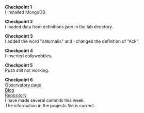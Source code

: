 **Checkpoint 1**<br>
I installed MongoDB.

**Checkpoint 2**<br>
I loaded data from definitions.json in the lab directory.

**Checkpoint 3**<br>
I added the word "saturnalia" and I changed the definition of "Ack".

**Checkpoint 4**<br>
I inserted collywobbles.

**Checkpoint 5**<br>
Push still not working.

**Checkpoint 6**<br>
[Observatory page](https://rcos.io/projects/shanalily/deepreader/profile)<br>
[Blog](https://rcos.io/projects/shanalily/deepreader/blog)<br>
[Repository](https://github.com/shanalily/DeepReader)<br>
I have made several commits this week.<br>
The information in the projects file is correct.
